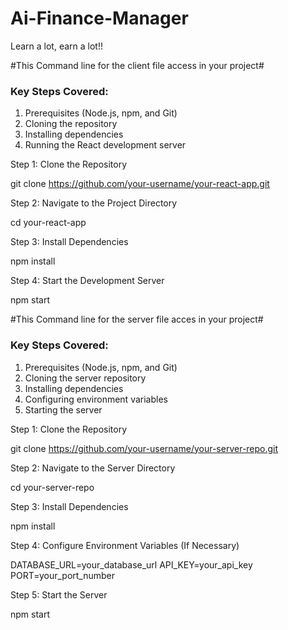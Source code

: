 # Ai-Finance-Manager
Learn a lot, earn a lot!!

#This Command line for the client file access in your project#
### Key Steps Covered:
1. Prerequisites (Node.js, npm, and Git)
2. Cloning the repository
3. Installing dependencies
4. Running the React development server

Step 1: Clone the Repository

git clone https://github.com/your-username/your-react-app.git

Step 2: Navigate to the Project Directory

cd your-react-app

Step 3: Install Dependencies

npm install

Step 4: Start the Development Server

npm start

#This Command line for the server file acces in your project#

### Key Steps Covered:
1. Prerequisites (Node.js, npm, and Git)
2. Cloning the server repository
3. Installing dependencies
4. Configuring environment variables
5. Starting the server

Step 1: Clone the Repository

git clone https://github.com/your-username/your-server-repo.git

Step 2: Navigate to the Server Directory

cd your-server-repo

Step 3: Install Dependencies

npm install

Step 4: Configure Environment Variables (If Necessary)

DATABASE_URL=your_database_url
API_KEY=your_api_key
PORT=your_port_number

Step 5: Start the Server

npm start
